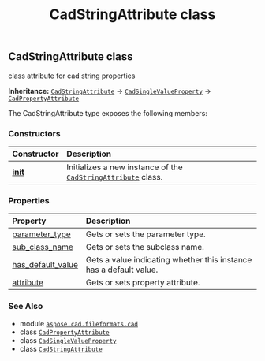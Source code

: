 ﻿---
title: CadStringAttribute class
second_title: Aspose.CAD for Python via .NET API References
description: 
type: docs
weight: 240
url: /python-net/aspose.cad.fileformats.cad/cadstringattribute/
is_root: false
---

## CadStringAttribute class

class attribute for cad string properties



**Inheritance:** [`CadStringAttribute`](/cad/python-net/aspose.cad.fileformats.cad/cadstringattribute) → 
[`CadSingleValueProperty`](/cad/python-net/aspose.cad.fileformats.cad/cadsinglevalueproperty) → 
[`CadPropertyAttribute`](/cad/python-net/aspose.cad.fileformats.cad/cadpropertyattribute)



The CadStringAttribute type exposes the following members:

### Constructors
| Constructor | Description |
| :- | :- |
| [__init__](/cad/python-net/aspose.cad.fileformats.cad/cadstringattribute/__init__/#aspose.cad.fileformats.cad.CadEntityAttribute-aspose.cad.fileformats.cad.cadconsts.CadParameterType-str) | Initializes a new instance of the [`CadStringAttribute`](/cad/python-net/aspose.cad.fileformats.cad/cadstringattribute) class. |


### Properties
| Property | Description |
| :- | :- |
| [parameter_type](/cad/python-net/aspose.cad.fileformats.cad/cadstringattribute/parameter_type) | Gets or sets the parameter type. |
| [sub_class_name](/cad/python-net/aspose.cad.fileformats.cad/cadstringattribute/sub_class_name) | Gets or sets the subclass name. |
| [has_default_value](/cad/python-net/aspose.cad.fileformats.cad/cadstringattribute/has_default_value) | Gets a value indicating whether this instance has a default value. |
| [attribute](/cad/python-net/aspose.cad.fileformats.cad/cadstringattribute/attribute) | Gets or sets property attribute. |



### See Also
* module [`aspose.cad.fileformats.cad`](..)
* class [`CadPropertyAttribute`](/cad/python-net/aspose.cad.fileformats.cad/cadpropertyattribute)
* class [`CadSingleValueProperty`](/cad/python-net/aspose.cad.fileformats.cad/cadsinglevalueproperty)
* class [`CadStringAttribute`](/cad/python-net/aspose.cad.fileformats.cad/cadstringattribute)
